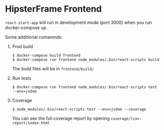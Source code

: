 # HipsterFrame Frontend

`react-start-app` will run in development mode (port 3000) when you run
docker-compose up.

Some additional comamnds:

1. Prod build

    ```
    $ docker-compose build frontend
    $ docker-compose run frontend node_modules/.bin/react-scripts build
    ```

    The build files will be in `frontend/build/`

2. Run tests

    ```
    $ docker-compose run frontend node_modules/.bin/react-scripts test --env=jsdom
    ```

3. Coverage

    ```
    $ node_modules/.bin/react-scripts test --env=jsdom --coverage
    ```

    You can see the full coverage report by opening
    `coverage/lcov-report/index.html`
